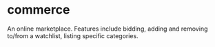 # commerce

An online marketplace. Features include bidding, adding and removing to/from a watchlist, listing specific categories.
